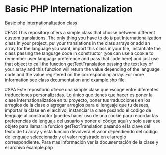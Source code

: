 # Basic PHP Internationalization
Basic php internationalization class

#ENG
This repository offers a simple class that choose between different custom translations.
The only thing you have to do is put Internationalization class in your project, put your translations in the class arrays or add an array
for the language you want, import this class in your file, instantiate the class passing the language code in constructor (you can use a 
cookie to remember user language preference and pass that code here) and just use that object to call the function getTextTranslation 
passing the text key of your array and this function will return the value depending of the language code and the value registered on 
the corresponding array.
For more information see class documentation and example.php file.

#SPA
Este repositorio ofrece una simple clase que escoge entre diferentes traducciones personalizadas.
Lo único que tienes que hacer es poner la clase Internationalization en tu proyecto, poner tus traducciones en los arreglos de la clase o 
agregar arreglos para el lenguaje que tu desees, importar la clase en el archivo, instanciar la clase pasando el codigo de lenguaje al 
constructor (puedes hacer uso de una cookie para recordar las preferencias de lenguaje del usuario y poner el código aquí) y solo usar ese 
objeto para llamar la funcion getTextTranslation pasando el la clave del texto de tu array y esta función devolverá el valor 
dependiendo del código de lenguaje seleccionado y el valor registrado en el arreglo correspondiente.
Para mas información ver la documentación de la clase y el archivo example.php
